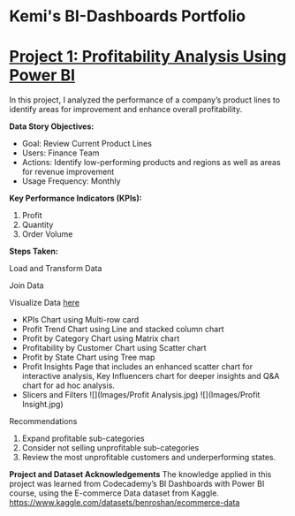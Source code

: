 # Kemi's BI-Dashboards Portfolio

# [Project 1: Profitability Analysis Using Power BI](https://drive.google.com/file/d/1IppUJsQNDVFO0C9AyMTPv-eQPmuG0Ixy/view?usp=sharing)

In this project, I analyzed the performance of a company’s product lines to identify areas for improvement and enhance overall profitability.

**Data Story Objectives:**

*  Goal: Review Current Product Lines
*  Users: Finance Team
*  Actions: Identify low-performing products and regions as well as areas for revenue improvement
*  Usage Frequency: Monthly

**Key Performance Indicators (KPIs):**
1.	Profit
2.	Quantity
3.	Order Volume

**Steps Taken:**

Load and Transform Data

Join Data

Visualize Data [here](https://drive.google.com/file/d/12Jvf1eskCjuLvB2J1vkahYhX2r-jAz9f/view?usp=sharing)
*  KPIs Chart using Multi-row card
*  Profit Trend Chart using Line and stacked column chart
*  Profit by Category Chart using Matrix chart
*  Profitability by Customer Chart using Scatter chart
*  Profit by State Chart using Tree map
*  Profit Insights Page that includes an enhanced scatter chart for interactive analysis, Key Influencers chart for deeper insights and Q&A chart for ad hoc analysis.
*  Slicers and Filters
![](Images/Profit Analysis.jpg)
![](Images/Profit Insight.jpg)


Recommendations
1.	Expand profitable sub-categories
2.	Consider not selling unprofitable sub-categories
3.  Review the most unprofitable customers and underperforming states.

**Project and Dataset Acknowledgements**
The knowledge applied in this project was learned from Codecademy’s BI Dashboards with Power BI course, using the E-commerce Data dataset from Kaggle. https://www.kaggle.com/datasets/benroshan/ecommerce-data

